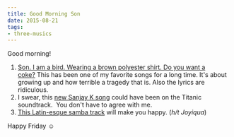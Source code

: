 ```yaml
---
title: Good Morning Son
date: 2015-08-21
tags:
- three-musics
---
```


Good morning!

1. <a href="https://www.youtube.com/watch?v=p-4HrW_kxvk">Son. I am a bird. Wearing a brown polyester shirt. Do you want a coke?</a> This has been one of my favorite songs for a long time. It's about growing up and how terrible a tragedy that is. Also the lyrics are ridiculous.
1. I swear, this <a href="https://www.youtube.com/watch?v=h9OAmRgae-U">new Sanjay K song</a> could have been on the Titanic soundtrack.  You don't have to agree with me.
1. <a href="https://www.youtube.com/watch?v=woDf3ov7UCQ">This Latin-esque samba track</a> will make you happy. (<em>h/t Joyiqua</em>)

Happy Friday <span style="color: rgb(0, 0, 0); font-family: 'Arial Unicode MS', 'Times New Roman', Times, serif; font-style: normal; line-height: normal; text-align: -webkit-center;">☺</span>
